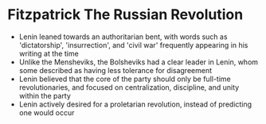 # Fitzpatrick The Russian Revolution
* Lenin leaned towards an authoritarian bent, with words such as 'dictatorship', 'insurrection', and 'civil war' frequently appearing in his writing at the time
* Unlike the Mensheviks, the Bolsheviks had a clear leader in Lenin, whom some described as having less tolerance for disagreement
* Lenin believed that the core of the party should only be full-time revolutionaries, and focused on centralization, discipline, and unity within the party
* Lenin actively desired for a proletarian revolution, instead of predicting one would occur
